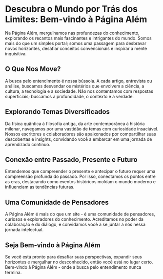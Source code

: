 # Descubra o Mundo por Trás dos Limites: Bem-vindo à Página Além

Na Página Além, mergulhamos nas profundezas do conhecimento, explorando os recantos mais fascinantes e intrigantes do mundo. Somos mais do que um simples portal; somos uma passagem para desbravar novos horizontes, desafiar conceitos convencionais e inspirar a mente inquisitiva.

## O Que Nos Move?

A busca pelo entendimento é nossa bússola. A cada artigo, entrevista ou análise, buscamos desvendar os mistérios que envolvem a ciência, a cultura, a tecnologia e a sociedade. Não nos contentamos com respostas superficiais; buscamos a profundidade, o contexto e a verdade.


## Explorando Temas Diversificados

Da física quântica à filosofia antiga, da arte contemporânea à história milenar, navegamos por uma vastidão de temas com curiosidade insaciável. Nossos escritores e colaboradores são apaixonados por compartilhar suas descobertas e insights, convidando você a embarcar em uma jornada de aprendizado contínuo.

## Conexão entre Passado, Presente e Futuro

Entendemos que compreender o presente e antecipar o futuro requer uma compreensão profunda do passado. Por isso, conectamos os pontos entre as eras, destacando como eventos históricos moldam o mundo moderno e influenciam as tendências futuras.

## Uma Comunidade de Pensadores

A Página Além é mais do que um site - é uma comunidade de pensadores, curiosos e exploradores do conhecimento. Acreditamos no poder da colaboração e do diálogo, e convidamos você a se juntar a nós nessa jornada intelectual.

## Seja Bem-vindo à Página Além

Se você está pronto para desafiar suas perspectivas, expandir seus horizontes e mergulhar no desconhecido, então você está no lugar certo. Bem-vindo à Página Além - onde a busca pelo entendimento nunca termina.


